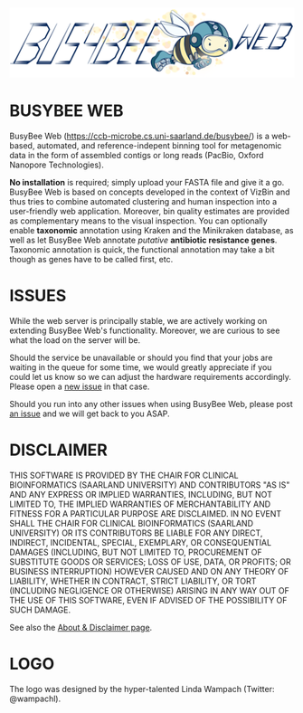 &nbsp;&nbsp;&nbsp;&nbsp;&nbsp;&nbsp;&nbsp;&nbsp;&nbsp;&nbsp;&nbsp;&nbsp;![BusyBee Web - metagenomic data analysis by bootstrapped supervised binning and annotation](Busybee_web_on_right_side_medium_size_low_res.png)

# BUSYBEE WEB

BusyBee Web (https://ccb-microbe.cs.uni-saarland.de/busybee/) is a web-based, automated, and reference-indepent binning tool for metagenomic data in the form of assembled contigs or long reads (PacBio, Oxford Nanopore Technologies).

**No installation** is required; simply upload your FASTA file and give it a go.
BusyBee Web is based on concepts developed in the context of VizBin and thus tries to combine automated clustering and human inspection into a user-friendly web application.
Moreover, bin quality estimates are provided as complementary means to the visual inspection.
You can optionally enable **taxonomic** annotation using Kraken and the Minikraken database, as well as let BusyBee Web annotate *putative* **antibiotic resistance genes**.
Taxonomic annotation is quick, the functional annotation may take a bit though as genes have to be called first, etc.

# ISSUES
While the web server is principally stable, we are actively working on extending BusyBee Web's functionality.
Moreover, we are curious to see what the load on the server will be.

Should the service be unavailable or should you find that your jobs are waiting in the queue for some time, we would greatly appreciate if you could let us know so we can adjust the hardware requirements accordingly.
Please open a [new issue](https://github.com/claczny/busybee_web/issues/new) in that case.

Should you run into any other issues when using BusyBee Web, please post [an issue](https://github.com/claczny/busybee_web/issues/new) and we will get back to you ASAP.

# DISCLAIMER
THIS SOFTWARE IS PROVIDED BY THE CHAIR FOR CLINICAL BIOINFORMATICS (SAARLAND UNIVERSITY) AND CONTRIBUTORS "AS IS" AND ANY EXPRESS OR IMPLIED WARRANTIES, INCLUDING, BUT NOT LIMITED TO, THE IMPLIED WARRANTIES OF MERCHANTABILITY AND FITNESS FOR A PARTICULAR PURPOSE ARE DISCLAIMED. IN NO EVENT SHALL THE CHAIR FOR CLINICAL BIOINFORMATICS (SAARLAND UNIVERSITY) OR ITS CONTRIBUTORS BE LIABLE FOR ANY DIRECT, INDIRECT, INCIDENTAL, SPECIAL, EXEMPLARY, OR CONSEQUENTIAL DAMAGES (INCLUDING, BUT NOT LIMITED TO, PROCUREMENT OF SUBSTITUTE GOODS OR SERVICES; LOSS OF USE, DATA, OR PROFITS; OR BUSINESS INTERRUPTION) HOWEVER CAUSED AND ON ANY THEORY OF LIABILITY, WHETHER IN CONTRACT, STRICT LIABILITY, OR TORT (INCLUDING NEGLIGENCE OR OTHERWISE) ARISING IN ANY WAY OUT OF THE USE OF THIS SOFTWARE, EVEN IF ADVISED OF THE POSSIBILITY OF SUCH DAMAGE. 

See also the [About & Disclaimer page](https://ccb-microbe.cs.uni-saarland.de/busybee/about/).

# LOGO
The logo was designed by the hyper-talented Linda Wampach (Twitter: @wampachl).
